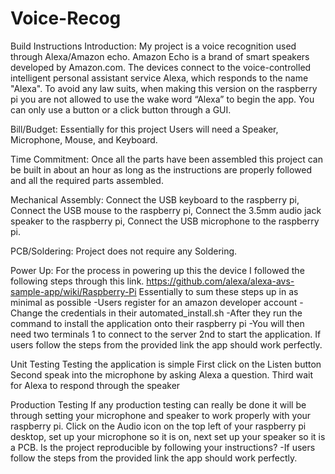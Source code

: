 # Voice-Recog
Build Instructions
Introduction: My project is a voice recognition used through Alexa/Amazon echo. Amazon Echo is a brand of smart speakers developed by Amazon.com. The devices connect to the voice-controlled intelligent personal assistant service Alexa, which responds to the name "Alexa". To avoid any law suits, when making this version on the raspberry pi you are not allowed to use the wake word “Alexa” to begin the app. You can only use a button or a click button through a GUI.

Bill/Budget: Essentially for this project Users will need a Speaker, Microphone, Mouse, and Keyboard.

Time Commitment: Once all the parts have been assembled this project can be built in about an hour as long as the instructions are properly followed and all the required parts assembled.

Mechanical Assembly: Connect the USB keyboard to the raspberry pi, Connect the USB mouse to the raspberry pi, Connect the 3.5mm audio jack speaker to the raspberry pi, Connect the USB microphone to the raspberry pi.

PCB/Soldering: Project does not require any Soldering.

Power Up: For the process in powering up this the device I followed the following steps through this link.
https://github.com/alexa/alexa-avs-sample-app/wiki/Raspberry-Pi
Essentially to sum these steps up in as minimal as possible
-Users register for an amazon developer account
-Change the credentials in their automated_install.sh
-After they run the command to install the application onto their raspberry pi
-You will then need two terminals 1 to connect to the server 2nd to start the application.
If users follow the steps from the provided link the app should work perfectly.

Unit Testing 
Testing the application is simple
First click on the Listen button 
Second speak into the microphone by asking Alexa a question.
Third wait for Alexa to respond through the speaker 
 
Production Testing
If any production testing can really be done it will be through setting your microphone and speaker to work properly with your raspberry pi. Click on the Audio icon on the top left of your raspberry pi desktop, set up your microphone so it is on, next set up your speaker so it is a PCB.
Is the project reproducible by following your instructions?
-If users follow the steps from the provided link the app should work perfectly.
